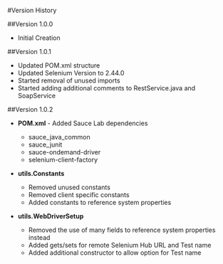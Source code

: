 #Version History

##Version 1.0.0
* Initial Creation

##Version 1.0.1
* Updated POM.xml structure
* Updated Selenium Version to 2.44.0
* Started removal of unused imports
* Started adding additional comments to RestService.java and SoapService

##Version 1.0.2
* **POM.xml** - Added Sauce Lab dependencies 
	* sauce_java_common
	* sauce_junit
	* sauce-ondemand-driver
	* selenium-client-factory

* **utils.Constants**
	* Removed unused constants
	* Removed client specific constants
	* Added constants to reference system properties

* **utils.WebDriverSetup**
	* Removed the use of many fields to reference system properties instead
	* Added gets/sets for remote Selenium Hub URL and Test name
	* Added additional constructor to allow option for Test name